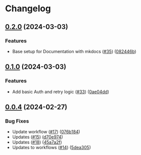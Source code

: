 # Changelog

## [0.2.0](https://github.com/RemoteRabbit/akapy/compare/v0.1.0...v0.2.0) (2024-03-03)


### Features

* Base setup for Documentation with mkdocs ([#35](https://github.com/RemoteRabbit/akapy/issues/35)) ([082446b](https://github.com/RemoteRabbit/akapy/commit/082446b483582626869480766786f7e7889a4c29))

## [0.1.0](https://github.com/RemoteRabbit/akapy/compare/v0.0.4...v0.1.0) (2024-03-03)


### Features

* Add basic Auth and retry logic ([#33](https://github.com/RemoteRabbit/akapy/issues/33)) ([0ae04dd](https://github.com/RemoteRabbit/akapy/commit/0ae04ddcc55561b42740b9b967ecda31993a5de6))

## [0.0.4](https://github.com/RemoteRabbit/akapy/compare/0.0.3...v0.0.4) (2024-02-27)


### Bug Fixes

* Update workflow ([#17](https://github.com/RemoteRabbit/akapy/issues/17)) ([076b184](https://github.com/RemoteRabbit/akapy/commit/076b1844429a92790745bcb9ffb668137286d52a))
* Updates ([#15](https://github.com/RemoteRabbit/akapy/issues/15)) ([d70e974](https://github.com/RemoteRabbit/akapy/commit/d70e974c6a10780dc6a434e54bfdd818b357ae58))
* Updates ([#18](https://github.com/RemoteRabbit/akapy/issues/18)) ([45a7a2f](https://github.com/RemoteRabbit/akapy/commit/45a7a2f53cff091389b711ec3fbd56af21327dc6))
* Updates to workflows ([#14](https://github.com/RemoteRabbit/akapy/issues/14)) ([5dea305](https://github.com/RemoteRabbit/akapy/commit/5dea3053e53d6470690f56c55b63734f4171f01e))
